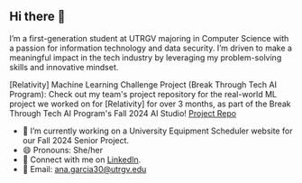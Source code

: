 ## Hi there 👋

I’m a first-generation student at UTRGV majoring in Computer Science with a passion for information technology and data security. I’m driven to make a meaningful impact in the tech industry by leveraging my problem-solving skills and innovative mindset.

[Relativity] Machine Learning Challenge Project (Break Through Tech AI Program): Check out my team's project repository for the real-world ML project we worked on for [Relativity] for over 3 months, as part of the Break Through Tech AI Program's Fall 2024 AI Studio! [Project Repo](https://github.com/BTT-Relativity1B/Main)

- 🔭 I’m currently working on a University Equipment Scheduler website for our Fall 2024 Senior Project.
- 😄 Pronouns: She/her
- 📢 Connect with me on [LinkedIn](https://www.linkedin.com/in/anamichell/).
- 📧 Email: ana.garcia30@utrgv.edu
<!--
**anamichell/anamichell** is a ✨ _special_ ✨ repository because its `README.md` (this file) appears on your GitHub profile.

Here are some ideas to get you started:

- 🔭 I’m currently working on ...
- 🌱 I’m currently learning ...
- 👯 I’m looking to collaborate on ...
- 🤔 I’m looking for help with ...
- 💬 Ask me about ...
- 📫 How to reach me: ...
- 😄 Pronouns: ...
- ⚡ Fun fact: ...
-->
